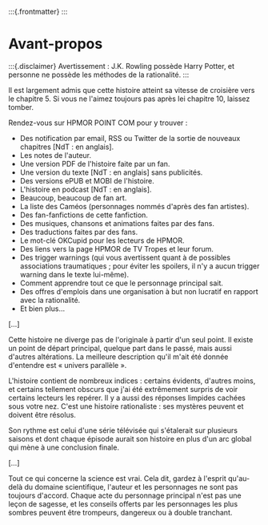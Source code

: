:::{.frontmatter}
:::

# Avant-propos

:::{.disclaimer}
Avertissement : J.K. Rowling possède Harry Potter, et personne ne
possède les méthodes de la rationalité.
:::

Il est largement admis que cette histoire atteint sa vitesse de
croisière vers le chapitre 5. Si vous ne l'aimez toujours pas après lei
chapitre 10, laissez tomber.

Rendez-vous sur HPMOR POINT COM pour y trouver :

-   Des notification par email, RSS ou Twitter de la sortie de nouveaux
    chapitres \[NdT : en anglais\].  
-   Les notes de l'auteur.  
-   Une version PDF de l'histoire faite par un fan.  
-   Une version du texte \[NdT : en anglais\] sans publicités.  
-   Des versions ePUB et MOBI de l'histoire.  
-   L'histoire en podcast \[NdT : en anglais\].  
-   Beaucoup, beaucoup de fan art.  
-   La liste des Caméos (personnages nommés d'après des fan artistes).  
-   Des fan-fanfictions de cette fanfiction.  
-   Des musiques, chansons et animations faites par des fans.  
-   Des traductions faites par des fans.  
-   Le mot-clé OKCupid pour les lecteurs de HPMOR.  
-   Des liens vers la page HPMOR de TV Tropes et leur forum.  
-   Des trigger warnings (qui vous avertissent quant à de possibles
    associations traumatiques ; pour éviter les spoilers, il n'y a aucun
    trigger warning dans le texte lui-même).  
-   Comment apprendre tout ce que le personnage principal sait.  
-   Des offres d'emplois dans une organisation à but non lucratif en
    rapport avec la rationalité.  
-   Et bien plus…  

\[…\]

Cette histoire ne diverge pas de l'originale à partir d'un seul point.
Il existe un point de départ principal, quelque part dans le passé, mais
aussi d'autres altérations. La meilleure description qu'il m'ait été
donnée d'entendre est « univers parallèle ».

L'histoire contient de nombreux indices : certains évidents, d'autres
moins, et certains tellement obscurs que j'ai été extrêmement surpris de
voir certains lecteurs les repérer. Il y a aussi des réponses limpides
cachées sous votre nez. C'est une histoire rationaliste : ses mystères
peuvent et doivent être résolus.

Son rythme est celui d'une série télévisée qui s'étalerait sur plusieurs
saisons et dont chaque épisode aurait son histoire en plus d'un arc
global qui mène à une conclusion finale.

\[…\]

Tout ce qui concerne la science est vrai. Cela dit, gardez à l'esprit
qu'au-delà du domaine scientifique, l'auteur et les personnages ne sont
pas toujours d'accord. Chaque acte du personnage principal n'est pas une
leçon de sagesse, et les conseils offerts par les personnages les plus
sombres peuvent être trompeurs, dangereux ou à double tranchant. 
